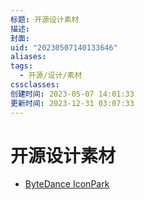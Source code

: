 ```yaml
---
标题: 开源设计素材
描述: 
封面: 
uid: "20230507140133646"
aliases: 
tags:
  - 开源/设计/素材
cssclasses: 
创建时间: 2023-05-07 14:01:33
更新时间: 2023-12-31 03:07:33
---
```


# 开源设计素材

- [ByteDance IconPark](https://iconpark.oceanengine.com/home)

